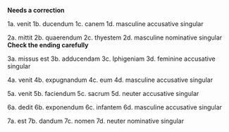 **Needs a correction**

1a. venit
1b. ducendum
1c. canem
1d. masculine accusative singular

2a. mittit
2b. quaerendum
2c. thyestem
2d. masculine nominative singular **Check the ending carefully**

3a. missus est
3b. adducendam
3c. Iphigeniam
3d. feminine accusative singular

4a. venit
4b. expugnandum
4c. eum
4d. masculine accusative singular

5a. venit
5b. faciendum
5c. sacrum
5d. neuter accusative singular

6a. dedit
6b. exponendum
6c. infantem
6d. masculine accusative singular

7a. est
7b. dandum
7c. nomen
7d. neuter nominative singular
